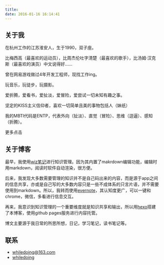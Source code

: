 ```yaml
---
title:
date: 2016-01-16 16:14:41
---
```


## 关于我

在杭州工作的江苏淮安人，生于1990，双子座。

比梅西高（最喜欢的运动员），比周杰伦吐字清楚（最喜欢的歌手），比汤姆·汉克斯（最喜欢的演员）中文说得好……

曾在网易游戏做过4年开发工程师，现找工作ing。

玩音乐，玩徒步，玩摄影。

爱折腾，爱看书，爱扯淡，爱冒险，爱尝试一切未知有趣之事。

坚定的KISS主义信仰者，喜欢一切简单且美的事物包括人（妹纸）

我的MBTI代码是ENTP，代表外向（扯淡）、直觉（冒险）、思维（逗逼）、感知（折腾）。

更多点击

## 关于博客

最早，我使用[wiz笔记](https://www.wiz.cn/)进行知识管理。因为其内置了makrdown编辑功能，编辑时用markdown，阅读时软件自动渲染，很方便。

后来，我发现大多数需要管理的知识并不是自己码出来的内容，而是源于app之间的信息共享，亦或是自己写的大多数内容只是一些不成体系的只言片语，并不需要使用到markdown。所以，我转而使用[evernote](https://www.yinxiang.com/)，其认知度更广，可以一键和chrome，微信，多看进行信息交互。

再来，我意识到知识管理的一个重要维度就是知识共享和输出，所以用[hexo](https://hexo.io/)搭建了本博客，使用github pages服务进行内容托管。

博文主要源于我日常的所思所想，日记，学习笔记，读书笔记等。

## 联系

- <i class="fa fa-envelope"></i> [whiledoing@163.com](mailto:whiledoing@163.com)
- <i class="fa fa-github-alt"></i> [whiledoing](https://github.com/whiledoing)
